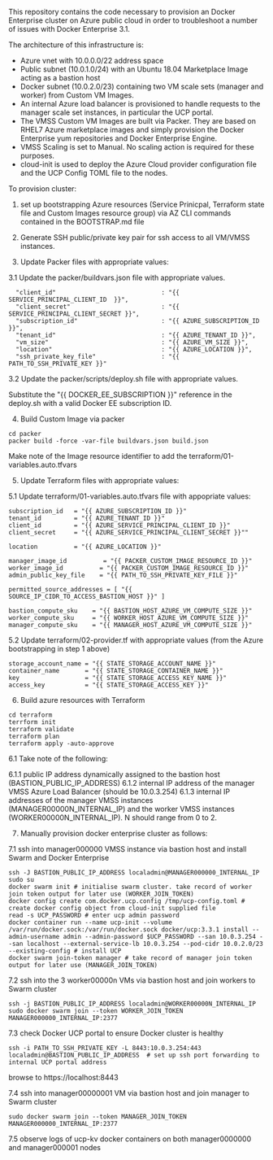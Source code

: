 This repository contains the code necessary to provision an Docker Enterprise cluster on Azure public cloud in order to troubleshoot a number of issues with Docker Enterprise 3.1.

The architecture of this infrastructure is:

- Azure vnet with 10.0.0.0/22 address space
- Public subnet (10.0.1.0/24) with an Ubuntu 18.04 Marketplace Image acting as a bastion host
- Docker subnet (10.0.2.0/23) containing two VM scale sets (manager and worker) from Custom VM Images.
- An internal Azure load balancer is provisioned to handle requests to the manager scale set instances, in particular the UCP portal.
- The VMSS Custom VM Images are built via Packer. They are based on RHEL7 Azure marketplace images and simply provision the Docker Enterprise yum repositories and Docker Enterprise Engine.
- VMSS Scaling is set to Manual.  No scaling action is required for these purposes.
- cloud-init is used to deploy the Azure Cloud provider configuration file and the UCP Config TOML file to the nodes.

To provision cluster:

1. set up bootstrapping Azure resources (Service Prinicpal, Terraform state file and Custom Images resource group) via AZ CLI commands contained in the BOOTSTRAP.md file

2. Generate SSH public/private key pair for ssh access to all VM/VMSS instances.

3. Update Packer files with appropriate values:

3.1 Update the packer/buildvars.json file with appropriate values.

```
  "client_id"                             : "{{ SERVICE_PRINCIPAL_CLIENT_ID  }}",
  "client_secret"                         : "{{ SERVICE_PRINCIPAL_CLIENT_SECRET }}",
  "subscription_id"                       : "{{ AZURE_SUBSCRIPTION_ID }}",
  "tenant_id"                             : "{{ AZURE_TENANT_ID }}",
  "vm_size"                               : "{{ AZURE_VM_SIZE }}",
  "location"                              : "{{ AZURE_LOCATION }}",
  "ssh_private_key_file"                  : "{{ PATH_TO_SSH_PRIVATE_KEY }}"
```

3.2 Update the packer/scripts/deploy.sh file with appropriate values.

Substitute the "{{ DOCKER_EE_SUBSCRIPTION }}" reference in the deploy.sh with a valid Docker EE subscription ID.

4. Build Custom Image via packer

```
cd packer
packer build -force -var-file buildvars.json build.json
```

Make note of the Image resource identifier to add the terraform/01-variables.auto.tfvars

5. Update Terraform files with appropriate values:

5.1 Update terraform/01-variables.auto.tfvars file with appopriate values:

```
subscription_id   = "{{ AZURE_SUBSCRIPTION_ID }}"
tenant_id         = "{{ AZURE_TENANT_ID }}"
client_id         = "{{ AZURE_SERVICE_PRINCIPAL_CLIENT_ID }}"
client_secret     = "{{ AZURE_SERVICE_PRINCIPAL_CLIENT_SECRET }}""

location          = "{{ AZURE_LOCATION }}"

manager_image_id          = "{{ PACKER_CUSTOM_IMAGE_RESOURCE_ID }}"
worker_image_id          = "{{ PACKER_CUSTOM_IMAGE_RESOURCE_ID }}"
admin_public_key_file    = "{{ PATH_TO_SSH_PRIVATE_KEY_FILE }}"

permitted_source_addresses = [ "{{ SOURCE_IP_CIDR_TO_ACCESS_BASTION_HOST }}" ]

bastion_compute_sku    = "{{ BASTION_HOST_AZURE_VM_COMPUTE_SIZE }}"
worker_compute_sku     = "{{ WORKER_HOST_AZURE_VM_COMPUTE_SIZE }}"
manager_compute_sku    = "{{ MANAGER_HOST_AZURE_VM_COMPUTE_SIZE }}"
```

5.2 Update terraform/02-provider.tf with appropriate values (from the Azure bootstrapping in step 1 above)

```
storage_account_name = "{{ STATE_STORAGE_ACCOUNT_NAME }}"
container_name       = "{{ STATE_STORAGE_CONTAINER_NAME }}"
key                  = "{{ STATE_STORAGE_ACCESS_KEY_NAME }}"
access_key           = "{{ STATE_STORAGE_ACCESS_KEY }}"
```

6. Build azure resources with Terraform

```
cd terraform
terrform init
terraform validate
terraform plan
terraform apply -auto-approve
```

6.1 Take note of the following:
 
6.1.1 public IP address dynamically assigned to the bastion host (BASTION_PUBLIC_IP_ADDRESS)
6.1.2 internal IP address of the manager VMSS Azure Load Balancer (should be 10.0.3.254)
6.1.3 internal IP addresses of the manager VMSS instances (MANAGER00000N_INTERNAL_IP) and the worker VMSS instances (WORKER00000N_INTERNAL_IP).  N should range from 0 to 2.

7. Manually provision docker enterprise cluster as follows:

7.1 ssh into manager000000 VMSS instance via bastion host and install Swarm and Docker Enterprise

```
ssh -J BASTION_PUBLIC_IP_ADDRESS localadmin@MANAGER000000_INTERNAL_IP
sudo su
docker swarm init # initialise swarm cluster. take record of worker join token output for later use (WORKER_JOIN_TOKEN)
docker config create com.docker.ucp.config /tmp/ucp-config.toml # create docker config object from cloud-init supplied file
read -s UCP_PASSWORD # enter ucp admin password
docker container run --name ucp-init --volume /var/run/docker.sock:/var/run/docker.sock docker/ucp:3.3.1 install --admin-username admin --admin-password $UCP_PASSWORD --san 10.0.3.254 --san localhost --external-service-lb 10.0.3.254 --pod-cidr 10.0.2.0/23 --existing-config # install UCP
docker swarm join-token manager # take record of manager join token output for later use (MANAGER_JOIN_TOKEN)
```

7.2 ssh into the 3 worker00000n VMs via bastion host and join workers to Swarm cluster

```
ssh -j BASTION_PUBLIC_IP_ADDRESS localadmin@WORKER00000N_INTERNAL_IP
sudo docker swarm join --token WORKER_JOIN_TOKEN MANAGER000000_INTERNAL_IP:2377
```

7.3 check Docker UCP portal to ensure Docker cluster is healthy

```
ssh -i PATH_TO_SSH_PRIVATE_KEY -L 8443:10.0.3.254:443 localadmin@BASTION_PUBLIC_IP_ADDRESS  # set up ssh port forwarding to internal UCP portal address
```
browse to https://localhost:8443

7.4 ssh into manager00000001 VM via bastion host and join manager to Swarm cluster

```
sudo docker swarm join --token MANAGER_JOIN_TOKEN MANAGER000000_INTERNAL_IP:2377
```

7.5 observe logs of ucp-kv docker containers on both manager0000000 and manager000001 nodes

